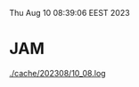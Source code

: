 Thu Aug 10 08:39:06 EEST 2023
# JAM
<a href='./cache/202308/10_08.log'>./cache/202308/10_08.log</a>
